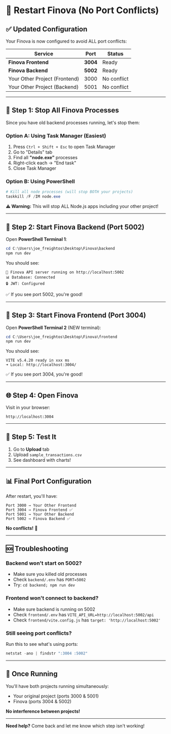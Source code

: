 # 🔄 Restart Finova (No Port Conflicts)

## ✅ Updated Configuration

Your Finova is now configured to avoid ALL port conflicts:

| Service | Port | Status |
|---------|------|--------|
| **Finova Frontend** | **3004** | Ready |
| **Finova Backend** | **5002** | Ready |
| Your Other Project (Frontend) | 3000 | No conflict |
| Your Other Project (Backend) | 5001 | No conflict |

---

## 🛑 Step 1: Stop All Finova Processes

Since you have old backend processes running, let's stop them:

### Option A: Using Task Manager (Easiest)
1. Press `Ctrl + Shift + Esc` to open Task Manager
2. Go to "Details" tab
3. Find all **"node.exe"** processes
4. Right-click each → "End task"
5. Close Task Manager

### Option B: Using PowerShell
```powershell
# Kill all node processes (will stop BOTH your projects)
taskkill /F /IM node.exe
```

**⚠️ Warning:** This will stop ALL Node.js apps including your other project!

---

## 🚀 Step 2: Start Finova Backend (Port 5002)

Open **PowerShell Terminal 1**:

```powershell
cd C:\Users\joe_freightos\Desktop\Finova\backend
npm run dev
```

You should see:
```
🚀 Finova API server running on http://localhost:5002
📊 Database: Connected
🔒 JWT: Configured
```

✅ If you see port 5002, you're good!

---

## 🎨 Step 3: Start Finova Frontend (Port 3004)

Open **PowerShell Terminal 2** (NEW terminal):

```powershell
cd C:\Users\joe_freightos\Desktop\Finova\frontend
npm run dev
```

You should see:
```
VITE v5.4.20 ready in xxx ms
➜ Local: http://localhost:3004/
```

✅ If you see port 3004, you're good!

---

## 🌐 Step 4: Open Finova

Visit in your browser:
```
http://localhost:3004
```

---

## 🎯 Step 5: Test It

1. Go to **Upload** tab
2. Upload `sample_transactions.csv`
3. See dashboard with charts!

---

## 📊 Final Port Configuration

After restart, you'll have:

```
Port 3000 → Your Other Frontend
Port 3004 → Finova Frontend ✅
Port 5001 → Your Other Backend
Port 5002 → Finova Backend ✅
```

**No conflicts!** 🎉

---

## 🆘 Troubleshooting

### Backend won't start on 5002?
- Make sure you killed old processes
- Check `backend/.env` has `PORT=5002`
- Try: `cd backend; npm run dev`

### Frontend won't connect to backend?
- Make sure backend is running on 5002
- Check `frontend/.env` has `VITE_API_URL=http://localhost:5002/api`
- Check `frontend/vite.config.js` has `target: 'http://localhost:5002'`

### Still seeing port conflicts?
Run this to see what's using ports:
```powershell
netstat -ano | findstr ":3004 :5002"
```

---

## 🎉 Once Running

You'll have both projects running simultaneously:
- Your original project (ports 3000 & 5001)
- Finova (ports 3004 & 5002)

**No interference between projects!**

---

**Need help?** Come back and let me know which step isn't working!








